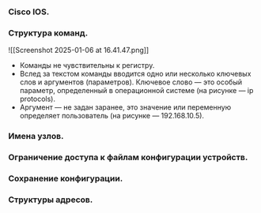 ### Cisco IOS. 

### Структура команд.
![[Screenshot 2025-01-06 at 16.41.47.png]]
- Команды не чувствительны к регистру.
- Вслед за текстом команды вводится одно или несколько ключевых слов и аргументов (параметров). Ключевое слово — это особый параметр, определенный в операционной системе (на рисунке — ip protocols).
- Аргумент — не задан заранее, это значение или переменную определяет пользователь (на рисунке — 192.168.10.5).
### Имена узлов. 

### Ограничение доступа к файлам конфигурации устройств.

### Сохранение конфигурации.

### Структуры адресов.


